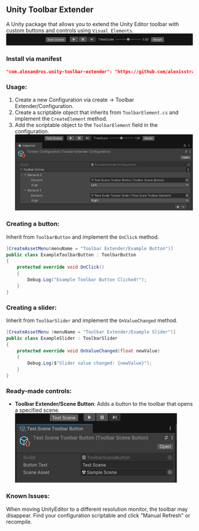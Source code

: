## Unity Toolbar Extender
A Unity package that allows you to extend the Unity Editor toolbar with custom buttons and controls using `Visual Elements`.
![exampleToolbar.png](Packages/com.alexandros.unity-toolbar-extender/Editor/ReadmeAssets/exampleToolbar.png)

### Install via manifest
```json
"com.alexandros.unity-toolbar-extender": "https://github.com/alexisstrat/unity-toolbar-extender.git?path=/Packages/com.alexandros.unity-toolbar-extender"
```
### Usage:
1. Create a new Configuration via create -> Toolbar Extender/Configuration.
2. Create a scriptable object that inherits from `ToolbarElement.cs` and implement the `CreateElement` method.
3. Add the scriptable object to the `ToolbarElement` field in the configuration.
![exampleConfiguration.png](Packages/com.alexandros.unity-toolbar-extender/Editor/ReadmeAssets/exampleConfiguration.png)
### Creating a button:
Inherit from `ToolbarButton` and implement the `OnClick` method.
```csharp
[CreateAssetMenu(menuName = "Toolbar Extender/Example Button")]
public class ExampleToolbarButton : ToolbarButton
{
    protected override void OnClick()
    {
        Debug.Log("Example Toolbar Button Clicked!");
    }
}
```

### Creating a slider:
Inherit from `ToolbarSlider` and implement the `OnValueChanged` method.
```csharp
[CreateAssetMenu (menuName = "Toolbar Extender/Example Slider")]
public class ExampleSlider : ToolbarSlider
{
    protected override void OnValueChanged(float newValue)
    {
        Debug.Log($"Slider value changed: {newValue}");
    }
}
```

### Ready-made controls:
- <b>Toolbar Extender/Scene Button</b>: Adds a button to the toolbar that opens a specified scene.
![sceneButton.png](Packages/com.alexandros.unity-toolbar-extender/Editor/ReadmeAssets/sceneButton.png)


### Known Issues:
When moving UnityEditor to a different resolution monitor, the toolbar may disappear. Find your configuration scriptable
and click "Manual Refresh" or recompile.